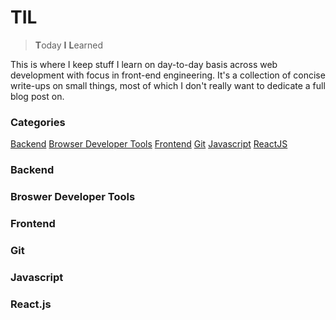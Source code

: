 # TIL

> **T**oday **I** **L**earned

This is where I keep stuff I learn on day-to-day basis across web
development with focus in front-end engineering. It's a collection of
concise write-ups on small things, most of which I don't really want
to dedicate a full blog post on.

### Categories

[Backend](#backend)
[Browser Developer Tools](#browser-developer-tools)
[Frontend](#frontend) [Git](#git) [Javascript](#javascript)
[ReactJS](#reactjs)

### Backend

### Broswer Developer Tools

### Frontend

### Git

### Javascript

### React.js
